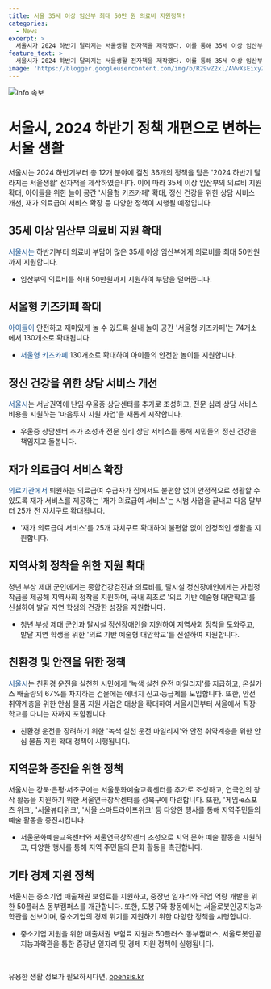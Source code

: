 ```yaml
---
title: 서울 35세 이상 임산부 최대 50만 원 의료비 지원정책!
categories:
  - News
excerpt: >
  서울시가 2024 하반기 달라지는 서울생활 전자책을 제작했다. 이를 통해 35세 이상 임산부의 의료비를 최대 50만원까지 지원하고, 난임·우울증 상담센터 추가 조성, 실내 놀이공간 확대 등 12개 분야 총 36개 사업 내용을 제공한다. 또한 퇴원 후의 재가 의료급여 서비스와 청년 군인, 탈시설 정신장애인 등을 위한 정착지원, 그리고 친환경 운전을 통한 마일리지 제도 도입 등으로 다채로운 혜택을 제공한다. 중소기업 보호를 위한 지원책과 지역 예술활동 증진을 위한 센터 조성 등 다양한 사업이 마련되어 있다.
feature_text: >
  서울시가 2024 하반기 달라지는 서울생활 전자책을 제작했다. 이를 통해 35세 이상 임산부의 의료비를 최대 50만원까지 지원하고, 난임·우울증 상담센터 추가 조성, 실내 놀이공간 확대 등 12개 분야 총 36개 사업 내용을 제공한다. 또한 퇴원 후의 재가 의료급여 서비스와 청년 군인, 탈시설 정신장애인 등을 위한 정착지원, 그리고 친환경 운전을 통한 마일리지 제도 도입 등으로 다채로운 혜택을 제공한다. 중소기업 보호를 위한 지원책과 지역 예술활동 증진을 위한 센터 조성 등 다양한 사업이 마련되어 있다.
image: 'https://blogger.googleusercontent.com/img/b/R29vZ2xl/AVvXsEixyZcFfHzMRdzZMjFBmAUKJYCLCGyLL1o632UiGVXcaFdKo_bkvkuCioo0uUKlGfBVcT3P84aROyZIXSBEx3Aw5nCQ3pTgDom1WDC4m8eifvWiAmWEEVb4x6G_l8C0QH225ldMjyaFvpxGEBGNO37VmDTDMHGhJPq73UglMfDca1-0aw/s1600/blogspot.png'
---
```


<p><img src="https://blogger.googleusercontent.com/img/b/R29vZ2xl/AVvXsEixyZcFfHzMRdzZMjFBmAUKJYCLCGyLL1o632UiGVXcaFdKo_bkvkuCioo0uUKlGfBVcT3P84aROyZIXSBEx3Aw5nCQ3pTgDom1WDC4m8eifvWiAmWEEVb4x6G_l8C0QH225ldMjyaFvpxGEBGNO37VmDTDMHGhJPq73UglMfDca1-0aw/s1600/blogspot.png" alt="info 속보" /></p>

<h1>서울시, 2024 하반기 정책 개편으로 변하는 서울 생활</h1>

<p data-ke-size="size16">서울시는 2024 하반기부터 총 12개 분야에 걸친 36개의 정책을 담은 '2024 하반기 달라지는 서울생활' 전자책을 제작하였습니다. 이에 따라 35세 이상 임산부의 의료비 지원 확대, 아이들을 위한 놀이 공간 '서울형 키즈카페' 확대, 정신 건강을 위한 상담 서비스 개선, 재가 의료급여 서비스 확장 등 다양한 정책이 시행될 예정입니다.</p>

<h2>35세 이상 임산부 의료비 지원 확대</h2>

<p><span style="color: #1a5490;">서울시는</span> 하반기부터 의료비 부담이 많은 35세 이상 임산부에게 의료비를 최대 50만원까지 지원합니다.</p>

<ul>
  <li>임산부의 의료비를 최대 50만원까지 지원하여 부담을 덜어줍니다.</li>
</ul>

<h2>서울형 키즈카페 확대</h2>

<p><span style="color: #1a5490;">아이들이</span> 안전하고 재미있게 놀 수 있도록 실내 놀이 공간 '서울형 키즈카페'는 74개소에서 130개소로 확대됩니다.</p>

<ul>
  <li><span style="color: #1a5490;">서울형 키즈카페</span> 130개소로 확대하여 아이들의 안전한 놀이를 지원합니다.</li>
</ul>

<h2>정신 건강을 위한 상담 서비스 개선</h2>

<p><span style="color: #1a5490;">서울시</span>는 서남권역에 난임·우울증 상담센터를 추가로 조성하고, 전문 심리 상담 서비스 비용을 지원하는 '마음투자 지원 사업'을 새롭게 시작합니다.</p>

<ul>
  <li>우울증 상담센터 추가 조성과 전문 심리 상담 서비스를 통해 시민들의 정신 건강을 책임지고 돌봅니다.</li>
</ul>

<h2>재가 의료급여 서비스 확장</h2>

<p><span style="color: #1a5490;">의료기관에서</span> 퇴원하는 의료급여 수급자가 집에서도 불편함 없이 안정적으로 생활할 수 있도록 재가 서비스를 제공하는 '재가 의료급여 서비스'는 시범 사업을 끝내고 다음 달부터 25개 전 자치구로 확대됩니다.</p>

<ul>
  <li>'재가 의료급여 서비스'를 25개 자치구로 확대하여 불편함 없이 안정적인 생활을 지원합니다.</li>
</ul>

<h2>지역사회 정착을 위한 지원 확대</h2>

<p>청년 부상 제대 군인에게는 종합건강검진과 의료비를, 탈시설 정신장애인에게는 자립정착금을 제공해 지역사회 정착을 지원하며, 국내 최초로 '의료 기반 예술형 대안학교'를 신설하여 발달 지연 학생의 건강한 성장을 지원합니다.</p>

<ul>
  <li>청년 부상 제대 군인과 탈시설 정신장애인을 지원하여 지역사회 정착을 도와주고, 발달 지연 학생을 위한 '의료 기반 예술형 대안학교'를 신설하여 지원합니다.</li>
</ul>

<h2>친환경 및 안전을 위한 정책</h2>

<p><span style="color: #1a5490;">서울시</span>는 친환경 운전을 실천한 시민에게 '녹색 실천 운전 마일리지'를 지급하고, 온실가스 배출량의 67%를 차지하는 건물에는 에너지 신고·등급제를 도입합니다. 또한, 안전 취약계층을 위한 안심 물품 지원 사업은 대상을 확대하여 서울시민부터 서울에서 직장·학교를 다니는 자까지 포함됩니다.</p>

<ul>
  <li>친환경 운전을 장려하기 위한 '녹색 실천 운전 마일리지'와 안전 취약계층을 위한 안심 물품 지원 확대 정책이 시행됩니다.</li>
</ul>

<h2>지역문화 증진을 위한 정책</h2>

<p>서울시는 강북·은평·서초구에는 서울문화예술교육센터를 추가로 조성하고, 연극인의 창작 활동을 지원하기 위한 서울연극창작센터를 성북구에 마련합니다. 또한, '게임·e스포츠 위크', '서울뷰티위크', '서울 스마트라이프위크' 등 다양한 행사를 통해 지역주민들의 예술 활동을 증진시킵니다.</p>

<ul>
  <li>서울문화예술교육센터와 서울연극창작센터 조성으로 지역 문화 예술 활동을 지원하고, 다양한 행사를 통해 지역 주민들의 문화 활동을 촉진합니다.</li>
</ul>

<h2>기타 경제 지원 정책</h2>

<p>서울시는 중소기업 매출채권 보험료를 지원하고, 중장년 일자리와 직업 역량 개발을 위한 50플러스 동부캠퍼스를 개관합니다. 또한, 도봉구와 창동에서는 서울로봇인공지능과학관을 선보이며, 중소기업의 경제 위기를 지원하기 위한 다양한 정책을 시행합니다.</p>

<ul>
  <li>중소기업 지원을 위한 매출채권 보험료 지원과 50플러스 동부캠퍼스, 서울로봇인공지능과학관을 통한 중장년 일자리 및 경제 지원 정책이 실행됩니다.</li>
</ul>

<p data-ke-size="size16">&nbsp;</p>
유용한 생활 정보가 필요하시다면, <a href="https://opensis.kr" rel="dofollow">opensis.kr</a>


